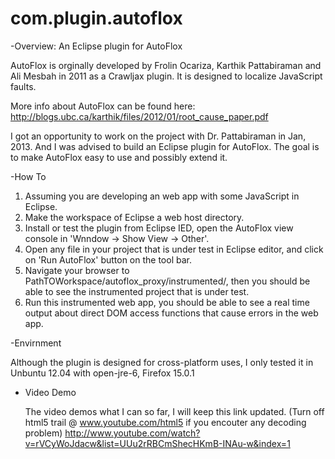 com.plugin.autoflox
===================

-Overview: An Eclipse plugin for AutoFlox

AutoFlox is orginally developed by Frolin Ocariza, Karthik Pattabiraman and Ali Mesbah in 2011 as a Crawljax plugin. It is designed to localize JavaScript faults. 

More info about AutoFlox can be found here:
http://blogs.ubc.ca/karthik/files/2012/01/root_cause_paper.pdf

I got an opportunity to work on the project with Dr. Pattabiraman in Jan, 2013. And I was advised to build an Eclipse plugin for AutoFlox. The goal is to make AutoFlox easy to use and possibly extend it.


-How To

  1. Assuming you are developing an web app with some JavaScript in Eclipse.
  2. Make the workspace of Eclipse a web host directory. 
  3. Install or test the plugin from Eclipse IED, open the AutoFlox view console in 'Wnndow -> Show View -> Other'.
  4. Open any file in your project that is under test in Eclipse editor, and click on 'Run AutoFlox' button on the tool bar.
  5. Navigate your browser to PathTOWorkspace/autoflox_proxy/instrumented/, then you should be able to see the instrumented project that is under test. 
  6. Run this instrumented web app, you should be able to see a real time output about direct DOM access functions that cause errors in the web app.


-Envirnment
  
  Although the plugin is designed for cross-platform uses, I only tested it in Unbuntu 12.04 with open-jre-6, Firefox 15.0.1


- Video Demo

  The video demos what I can so far, I will keep this link updated. (Turn off html5 trail @ www.youtube.com/html5 if you encouter any decoding problem)
  http://www.youtube.com/watch?v=rVCyWoJdacw&list=UUu2rRBCmShecHKmB-INAu-w&index=1
